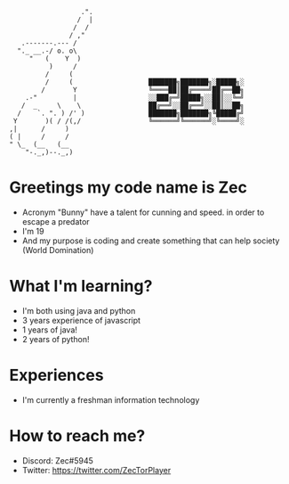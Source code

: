                       .".
                     /  |
                    /  /
                   / ,"
       .-------.--- /
      "._ __.-/ o. o\
         "   (    Y  )
              )     /
             /     (
             /     (                   ███████╗███████╗░█████╗░
            /       Y                  ╚════██║██╔════╝██╔══██╗
        .-"         |                  ░░███╔═╝█████╗░░██║░░╚═╝
       /  _     \    \                 ██╔══╝░░██╔══╝░░██║░░██╗
      /    `. ". ) /' )                ███████╗███████╗╚█████╔╝
     Y       )( / /(,/                 ╚══════╝╚══════╝░╚════╝░
    ,|      /     )
    ( |     /     /
    " \_  (__   (__  
        "-._,)--._,) 

# Greetings my code name is Zec
 - Acronym "Bunny" have a talent for cunning and speed. in order to escape a predator
 - I'm 19
 - And my purpose is coding and create something that can help society (World Domination)
# What I'm learning?
 - I'm both using java and python
 - 3 years experience of javascript
 - 1 years of java!
 - 2 years of python!
# Experiences
 - I'm currently a freshman information technology
# How to reach me?
 - Discord: Zec#5945
- Twitter: https://twitter.com/ZecTorPlayer

<!---
Zectxr/Zectxr is a ✨ special ✨ repository because its `README.md` (this file) appears on your GitHub profile.
You can click the Preview link to take a look at your changes.
--->
